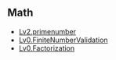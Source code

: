 ## Math
- [Lv2.primenumber](https://programmers.co.kr/learn/courses/30/lessons/92335?language=kotlin)
- [Lv0.FiniteNumberValidation](https://school.programmers.co.kr/learn/courses/30/lessons/120878)
- [Lv0.Factorization](https://school.programmers.co.kr/learn/courses/30/lessons/120852)
